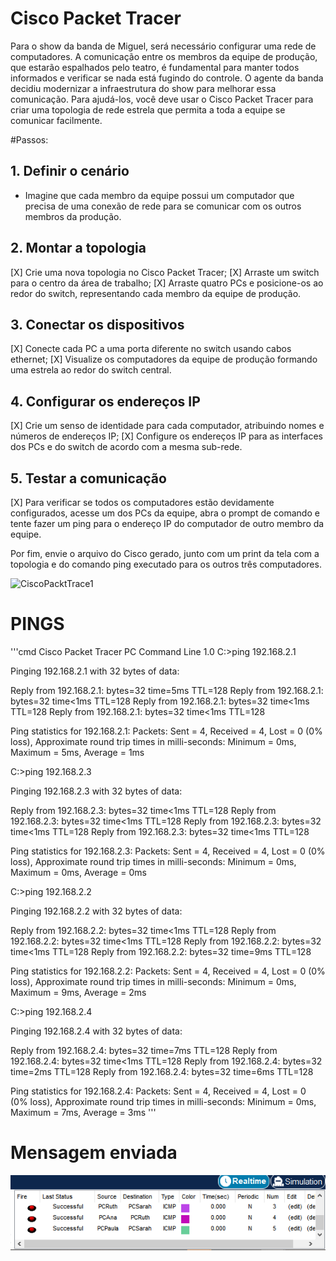 # Cisco Packet Tracer

Para o show da banda de Miguel, será necessário configurar uma rede de computadores. A comunicação entre os membros da equipe de produção, que estarão espalhados pelo teatro, é fundamental para manter todos informados e verificar se nada está fugindo do controle. O agente da banda decidiu modernizar a infraestrutura do show para melhorar essa comunicação. Para ajudá-los, você deve usar o Cisco Packet Tracer para criar uma topologia de rede estrela que permita a toda a equipe se comunicar facilmente.

#Passos:
## 1. Definir o cenário
- Imagine que cada membro da equipe possui um computador que precisa de uma conexão de rede para se comunicar com os outros membros da produção.

## 2. Montar a topologia
[X] Crie uma nova topologia no Cisco Packet Tracer; 
[X] Arraste um switch para o centro da área de trabalho; 
[X] Arraste quatro PCs e posicione-os ao redor do switch, representando cada membro da equipe de produção.

## 3. Conectar os dispositivos
[X] Conecte cada PC a uma porta diferente no switch usando cabos ethernet;
[X] Visualize os computadores da equipe de produção formando uma estrela ao redor do switch central.

## 4. Configurar os endereços IP
[X] Crie um senso de identidade para cada computador, atribuindo nomes e números de endereços IP;
[X] Configure os endereços IP para as interfaces dos PCs e do switch de acordo com a mesma sub-rede.

## 5. Testar a comunicação
[X] Para verificar se todos os computadores estão devidamente configurados, acesse um dos PCs da equipe, abra o prompt de comando e tente fazer um ping para o endereço IP do computador de outro membro da equipe.

Por fim, envie o arquivo do Cisco gerado, junto com um print da tela com a topologia e do comando ping executado para os outros três computadores.

![CiscoPacktTrace1](https://github.com/PaulaSena/CloudAWS/blob/main/Grade/ConteudoCurso/AWS/Desenvolvimento/D1/img/desenvolvimento1AWS.gif?raw=true)


# PINGS
'''cmd
Cisco Packet Tracer PC Command Line 1.0
C:\>ping 192.168.2.1

Pinging 192.168.2.1 with 32 bytes of data:

Reply from 192.168.2.1: bytes=32 time=5ms TTL=128
Reply from 192.168.2.1: bytes=32 time<1ms TTL=128
Reply from 192.168.2.1: bytes=32 time<1ms TTL=128
Reply from 192.168.2.1: bytes=32 time<1ms TTL=128

Ping statistics for 192.168.2.1:
    Packets: Sent = 4, Received = 4, Lost = 0 (0% loss),
Approximate round trip times in milli-seconds:
    Minimum = 0ms, Maximum = 5ms, Average = 1ms

C:\>ping 192.168.2.3

Pinging 192.168.2.3 with 32 bytes of data:

Reply from 192.168.2.3: bytes=32 time<1ms TTL=128
Reply from 192.168.2.3: bytes=32 time<1ms TTL=128
Reply from 192.168.2.3: bytes=32 time<1ms TTL=128
Reply from 192.168.2.3: bytes=32 time<1ms TTL=128

Ping statistics for 192.168.2.3:
    Packets: Sent = 4, Received = 4, Lost = 0 (0% loss),
Approximate round trip times in milli-seconds:
    Minimum = 0ms, Maximum = 0ms, Average = 0ms

C:\>ping 192.168.2.2

Pinging 192.168.2.2 with 32 bytes of data:

Reply from 192.168.2.2: bytes=32 time<1ms TTL=128
Reply from 192.168.2.2: bytes=32 time<1ms TTL=128
Reply from 192.168.2.2: bytes=32 time<1ms TTL=128
Reply from 192.168.2.2: bytes=32 time=9ms TTL=128

Ping statistics for 192.168.2.2:
    Packets: Sent = 4, Received = 4, Lost = 0 (0% loss),
Approximate round trip times in milli-seconds:
    Minimum = 0ms, Maximum = 9ms, Average = 2ms

C:\>ping 192.168.2.4

Pinging 192.168.2.4 with 32 bytes of data:

Reply from 192.168.2.4: bytes=32 time=7ms TTL=128
Reply from 192.168.2.4: bytes=32 time<1ms TTL=128
Reply from 192.168.2.4: bytes=32 time=2ms TTL=128
Reply from 192.168.2.4: bytes=32 time=6ms TTL=128

Ping statistics for 192.168.2.4:
    Packets: Sent = 4, Received = 4, Lost = 0 (0% loss),
Approximate round trip times in milli-seconds:
    Minimum = 0ms, Maximum = 7ms, Average = 3ms
'''

# Mensagem enviada 
![CiscoPacktTrace2](https://github.com/PaulaSena/CloudAWS/blob/main/Grade/ConteudoCurso/AWS/Desenvolvimento/D1/img/mensagemEnviada.PNG?raw=true)


